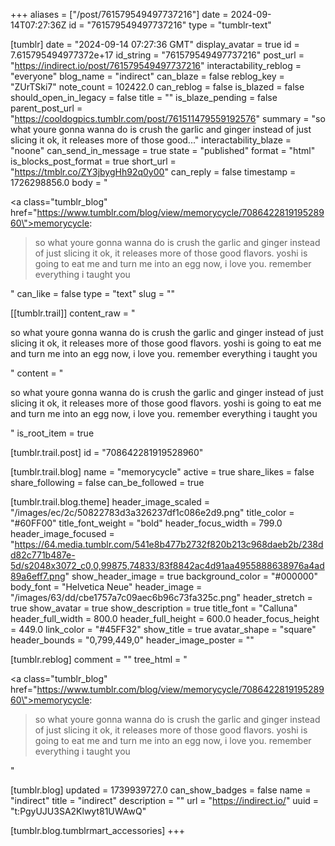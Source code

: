 +++
aliases = ["/post/761579549497737216"]
date = 2024-09-14T07:27:36Z
id = "761579549497737216"
type = "tumblr-text"

[tumblr]
date = "2024-09-14 07:27:36 GMT"
display_avatar = true
id = 7.615795494977372e+17
id_string = "761579549497737216"
post_url = "https://indirect.io/post/761579549497737216"
interactability_reblog = "everyone"
blog_name = "indirect"
can_blaze = false
reblog_key = "ZUrTSki7"
note_count = 102422.0
can_reblog = false
is_blazed = false
should_open_in_legacy = false
title = ""
is_blaze_pending = false
parent_post_url = "https://cooldogpics.tumblr.com/post/761511479559192576"
summary = "so what youre gonna wanna do is crush the garlic and ginger instead of just slicing it ok, it releases more of those good..."
interactability_blaze = "noone"
can_send_in_message = true
state = "published"
format = "html"
is_blocks_post_format = true
short_url = "https://tmblr.co/ZY3jbygHh92q0y00"
can_reply = false
timestamp = 1726298856.0
body = "<p><a class=\"tumblr_blog\" href=\"https://www.tumblr.com/blog/view/memorycycle/708642281919528960\">memorycycle</a>:</p><blockquote><p>so what youre gonna wanna do is crush the garlic and ginger instead of just slicing it ok, it releases more of those good flavors. yoshi is going to eat me and turn me into an egg now, i love you. remember everything i taught you</p></blockquote>"
can_like = false
type = "text"
slug = ""

[[tumblr.trail]]
content_raw = "<p>so what youre gonna wanna do is crush the garlic and ginger instead of just slicing it ok, it releases more of those good flavors. yoshi is going to eat me and turn me into an egg now, i love you. remember everything i taught you</p>"
content = "<p>so what youre gonna wanna do is crush the garlic and ginger instead of just slicing it ok, it releases more of those good flavors. yoshi is going to eat me and turn me into an egg now, i love you. remember everything i taught you</p>"
is_root_item = true

[tumblr.trail.post]
id = "708642281919528960"

[tumblr.trail.blog]
name = "memorycycle"
active = true
share_likes = false
share_following = false
can_be_followed = true

[tumblr.trail.blog.theme]
header_image_scaled = "/images/ec/2c/50822783d3a326237df1c086e2d9.png"
title_color = "#60FF00"
title_font_weight = "bold"
header_focus_width = 799.0
header_image_focused = "https://64.media.tumblr.com/541e8b477b2732f820b213c968daeb2b/238dd82c771b487e-5d/s2048x3072_c0,0,99875,74833/83f8842ac4d91aa4955888638976a4ad89a6eff7.png"
show_header_image = true
background_color = "#000000"
body_font = "Helvetica Neue"
header_image = "/images/63/dd/cbe1757a7c09aec6b96c73fa325c.png"
header_stretch = true
show_avatar = true
show_description = true
title_font = "Calluna"
header_full_width = 800.0
header_full_height = 600.0
header_focus_height = 449.0
link_color = "#45FF32"
show_title = true
avatar_shape = "square"
header_bounds = "0,799,449,0"
header_image_poster = ""

[tumblr.reblog]
comment = ""
tree_html = "<p><a class=\"tumblr_blog\" href=\"https://www.tumblr.com/blog/view/memorycycle/708642281919528960\">memorycycle</a>:</p><blockquote><p>so what youre gonna wanna do is crush the garlic and ginger instead of just slicing it ok, it releases more of those good flavors. yoshi is going to eat me and turn me into an egg now, i love you. remember everything i taught you</p></blockquote>"

[tumblr.blog]
updated = 1739939727.0
can_show_badges = false
name = "indirect"
title = "indirect"
description = ""
url = "https://indirect.io/"
uuid = "t:PgyUJU3SA2Klwyt81UWAwQ"

[tumblr.blog.tumblrmart_accessories]
+++
